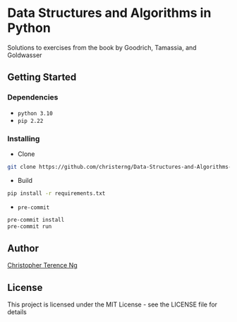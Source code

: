 # Data Structures and Algorithms in Python

Solutions to exercises from the book by Goodrich, Tamassia, and Goldwasser

## Getting Started

### Dependencies

* `python 3.10`
* `pip 2.22`

### Installing

* Clone

```bash
git clone https://github.com/christerng/Data-Structures-and-Algorithms-in-Python.git/
```

* Build

```bash
pip install -r requirements.txt
```

* `pre-commit`

```bash
pre-commit install
pre-commit run
```

## Author

[Christopher Terence Ng](https://www.linkedin.com/in/christerng/)

## License

This project is licensed under the MIT License - see the LICENSE file for details
